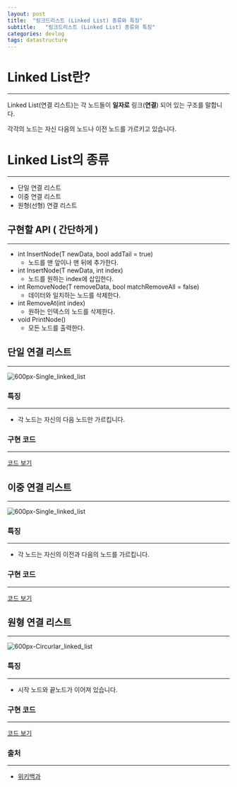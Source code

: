 ```yaml
---
layout: post
title:  "링크드리스트 (Linked List) 종류와 특징"
subtitle:   "링크드리스트 (Linked List) 종류와 특징"
categories: devlog
tags: datastructure
---
```


# Linked List란?
---

Linked List(연결 리스트)는 각 노드들이 **일자로** 링크(**연결**) 되어 있는 구조를 말합니다. 

각각의 노드는 자신 다음의 노드나 이전 노드를 가르키고 있습니다. 

# Linked List의 종류
---

- 단일 연결 리스트
- 이중 연결 리스트
- 원형(선형) 연결 리스트

## 구현할 API ( 간단하게 )
---

- int InsertNode(T newData, bool addTail = true)
    - 노드를 맨 앞이나 맨 뒤에 추가한다.
- int InsertNode(T newData, int index)
    - 노드를 원하는 index에 삽입한다.
- int RemoveNode(T removeData, bool matchRemoveAll = false)
    - 데이터와 일치하는 노드를 삭제한다.
- int RemoveAt(int index)
    - 원하는 인덱스의 노드를 삭제한다.
- void PrintNode()
    - 모든 노드를 출력한다.


## 단일 연결 리스트
---

![600px-Single_linked_list](https://user-images.githubusercontent.com/10609257/57582432-b691c600-74ff-11e9-9848-05225163cbc9.png)



### 특징
---

- 각 노드는 자신의 다음 노드만 가르킵니다.

### 구현 코드
---

[코드 보기](https://s3.us-west-2.amazonaws.com/secure.notion-static.com/bcb5ea06-d242-4d2a-9653-3568e51d7670/Program.cs?X-Amz-Algorithm=AWS4-HMAC-SHA256&X-Amz-Credential=ASIAT73L2G45F3Z5NWFI%2F20190512%2Fus-west-2%2Fs3%2Faws4_request&X-Amz-Date=20190512T124238Z&X-Amz-Expires=86400&X-Amz-Security-Token=AgoJb3JpZ2luX2VjEKv%2F%2F%2F%2F%2F%2F%2F%2F%2F%2FwEaCXVzLXdlc3QtMiJHMEUCICi3nf98domqkB5HCUuiTN6U8oRcoL4BfULRqxArN%2B8NAiEAvSJRwwnsy0XpOMs39XBmSeKoeGYhvwaB70k%2F%2Ffmm1P4q4wMIpP%2F%2F%2F%2F%2F%2F%2F%2F%2F%2FARAAGgwyNzQ1NjcxNDkzNzAiDJQr4QWE1x0Hp1YyQyq3A8FQo38tplQ8Uzl0RES938oYYq7Ia6J1A6TybaFDpbz7Wonr5IGbTwAyOd%2BPDOKbKrQ2KRLaLzT7nHsTjVUgtdPO8P25fc6SCzPtL03cUAJG2eEaNOoVXjndAbFpKCcCNx3squ%2FIY8y4TQE%2FiFTY%2BwDRPV0QKV%2FTr1LYSZOrqq%2FmY2nzrLY6kWw7Xz7dq92Kfo6MP4NMw%2BULkDAW3%2FkP5T0pBIB3soXjC5R6BwiOd%2F%2FIf2vPdw1EsJrrgYdZChAT33QOe9RNGmal8HtSHfxUfbayKa%2Frp%2BWME7mXR9AhDKBuS6YjnQj%2BXoZ0z3bRnR%2B9OtFEfXQF%2BhTFUDizhZIWKFT33luCPSKfEXmzNFJ15B%2FIz%2F5jQlaCvBcu3wqE9wtASLwU%2FknfiAk8xqSRa14Q6RSitUWMmKfP6jS68%2B8FErRsQPIR%2FLxL8z5zpdPlnyj9tic9lWoUk6nFDlBb1%2FguloSsO6nUqJXbCO3Fk46mtbypWxDAkPmNN5VP2yeYg2z6o0xPNuMbCf8FsNIVpbtP0iFle7iol5HU055%2F9op1D9r9o41oNlzw2Vj7vS8hQFjiSKcCZ2klCZcwrvHf5gU6tAHddRvgyGi8h%2FkGjoBkHvlkpUXKq1PNUvbnqEimxSVZX3%2FLrUKJaGbpVsNc%2F%2FWRp6Wgt23pTFVNEuzm5y8CYGkFj0FIPulYLkxDUiGOcdNSpVzPPlYX7OnPsdVfSKIsQeUtDvzVHYaNwZPZ9dBEryZ7U4%2FCBb%2FY71SHs3lmtfJgtc8FDMsstG757vnoJSmWwjIcp0GzJ88S4rOVBYCvLHmBTbtZuO%2BEthkSxKFzJzd5FENGLsI%3D&X-Amz-Signature=4f411b98e05545b31951ba547c4bc21000e9272e39fcf932a4b4bbede25a420e&X-Amz-SignedHeaders=host&response-content-disposition=filename%20%3D%22Program.cs%22)


## 이중 연결 리스트
---

![600px-Single_linked_list](https://user-images.githubusercontent.com/10609257/57582432-b691c600-74ff-11e9-9848-05225163cbc9.png)

### 특징
---

- 각 노드는 자신의 이전과 다음의 노드를 가르킵니다.

### 구현 코드
---

[코드 보기](https://s3.us-west-2.amazonaws.com/secure.notion-static.com/b855bca7-8fb6-4458-a333-a56ed07ce28b/Program.cs?X-Amz-Algorithm=AWS4-HMAC-SHA256&X-Amz-Credential=ASIAT73L2G45AEU5QORE%2F20190512%2Fus-west-2%2Fs3%2Faws4_request&X-Amz-Date=20190512T124548Z&X-Amz-Expires=86400&X-Amz-Security-Token=AgoJb3JpZ2luX2VjEKv%2F%2F%2F%2F%2F%2F%2F%2F%2F%2FwEaCXVzLXdlc3QtMiJFMEMCICUsHIuCOIPLShDJVffdMHe7QNTa1EJswBQVasQBzSWLAh9Y1zh64J533NMyzVeEzjyoWHsSkte2MRnclOWNPahhKuMDCKT%2F%2F%2F%2F%2F%2F%2F%2F%2F%2FwEQABoMMjc0NTY3MTQ5MzcwIgyA%2FyBbH32M02uAXMkqtwOcQ1yLLrWCMAsTgZiYlittCm%2BSK%2FJWHzs6l9ID%2BW93n735ppWT4CChNHJUgdhiqn9ZNqcavJoWYARsB1hZEhMbwydTB0ENqT54o9MfTZOUxN5Iu2ILXoMKnT2pnhZEuP8Hl2ul8ttL1A4AWwnJA%2Bq1Qhoo8yh%2BwsL6Kgs%2FmFYsp%2FAq%2Fraqb33cGXr4BTm0cIYBPGW1YkwxZYTOIgh1NAgwHETb1N5wZD6Bfd6Lp2s9hQOPYbQ9QRaWwh5JXETtT2upWm%2BfhXjG4kvSOK5fA4HIK1Vr7fDC0m9IkhJNT5o%2F%2Fa7JSJnpx%2BAl7gnhy9eIilFlQ4%2Fkiv2dSMh811hsBru%2FyUThthaADMdTpYwgZMtNmlqTBu%2BFoonqabc%2BXHrhTO75Y4ikma9ZHeL80rjdz2o%2BdLVkr9j1S9DTwq15yUFWV85qt5dvBUTViTH7Be%2Bayfm2UCdXOBJqO0LY95boiL86rC4WgAOMeioNrMv5RXo4w7qVeTlS4pNBa4iMxYW2QwHcLXViBsk7JCUDxcmQpw3ImS9%2B3GJ%2BiTN1BYBjnXyMhOjjf1Osl3ryaW0FguGci95wjTyFBa37MJCA4OYFOrYB3rmGjRxiUahGxpKPNhEIzHZxpEWXTJPdD6wdhdLJI%2Bq7SejweFErmJvQHMRLVoA2I0rwlCYK9s0EZiTSGTviXFeBmdWHMJUQdMMhzzWcOaZy3D8KVPYD7TOgqy8nX07dk3%2Bx7efH29%2BbYFza7BQ5SAZ7hPLqbMsMt3zIM5fwu%2BVztn57MFr7Hx6oaEq2XTh9fge4nnME%2Fbwqcq%2BjVOiukIRjbcmzslu9QziSFz2WLOEAqpZUdTA%3D&X-Amz-Signature=f1f68905652a8b158cee99bfc7b782b9a0609d40ea82d16f59d6313c3027b795&X-Amz-SignedHeaders=host&response-content-disposition=filename%20%3D%22Program.cs%22)

## 원형 연결 리스트
---

![600px-Circurlar_linked_list](https://user-images.githubusercontent.com/10609257/57582434-b691c600-74ff-11e9-84c9-e411c670a53e.png)

### 특징
---

- 시작 노드와 끝노드가 이어져 있습니다.

### 구현 코드
---

[코드 보기](https://s3.us-west-2.amazonaws.com/secure.notion-static.com/6fd0ec5f-b976-4e2b-89b1-d8864cc7f292/Program.cs?X-Amz-Algorithm=AWS4-HMAC-SHA256&X-Amz-Credential=ASIAT73L2G45LJZVT2FA%2F20190512%2Fus-west-2%2Fs3%2Faws4_request&X-Amz-Date=20190512T124559Z&X-Amz-Expires=86400&X-Amz-Security-Token=AgoJb3JpZ2luX2VjEKv%2F%2F%2F%2F%2F%2F%2F%2F%2F%2FwEaCXVzLXdlc3QtMiJGMEQCIC05kiPwT8pcRjCGxRd4unlA76DWDh5uGWRGjU8YtSW3AiB2axwz5uCy5rFlz8cAn9ROZhuEaqYVXeXwa3T8HpHGiyrjAwik%2F%2F%2F%2F%2F%2F%2F%2F%2F%2F8BEAAaDDI3NDU2NzE0OTM3MCIMkroIeaqinuKzPAuaKrcDOorHRUX3HAkUoWiJSIcTZL0goNhRrumvqRBKFAjOxAO1o6mRCPKcVcWFA3ZREJcMup%2FiXFG%2Biuqqp2TYqAbBKdIpJBzJuYaA5XXY8Wdae%2Fn3b67hR1ozCBr9p36Z36%2B8dapgx3ByXQuOrNzoDYEDPbBvNjYqwWTF2rB%2BOjYW6OBePkD%2F3kxzROTGAIqPUkKaQm7fazttrbYBxaANiPbsZlT6E%2Fhqaop%2BfKZD4M9i9b23%2F%2FhvlbeX4DcyaB5ywkhJvmb6Onf0jv22rFUpKk2cee0qGXQy5XkIVOEjABYw%2FBKhf2%2BNbcovvwTaQilQ4nM7NNfRUMFn4QPJvKzl2E%2BW9L%2FnMqsWNqURr8OfVn0BoGil5HtYndrt4lG9hzMTs4U5JVuwQTJMmYFnbpcjYfH%2BE4BNRUSd9bVRs1aV9sZPS7APL28mwPX6dZVYDDwEBixsJZDIqNznsi9fsVcnnjxFEJHNM%2FULi%2F7Yd6Y1sX%2F8tHGkuQ8r%2B2i0FAeKiiqKbhM5lqmD%2BFAHO7u6R6iG5eFCEuPGdRI5sl3favERgr%2B4m%2B6oC%2FczQ2G1Iik8et6BeRkQBtGE9nYurzCogODmBTq1AansoSAB5Fo7dGEH%2FoywTegPxORzh%2FUO1fyqoMYlk7eQ24c3PkXxGOhYns5k%2FB8EEj1yy1yC%2B9FeG9gbs%2Bs9oeAADNImgAqaBXEjKAKfCwK1OCQdLz%2F2vkoV%2FAP9JZUZsCHgRd8IN5VgPpTZayzgCs0zFSIczmcsfhSPw9K2KZhm9D%2Bs2eikq16D45J4Y%2BqeMjXn9azdtix77eXbojp8ai0XKL%2FAIf9OoIfvjymHS2GZ2BLkS3Q%3D&X-Amz-Signature=6c493f404c661bc403fa7f5e8226d48fda93b07b968b5aaf3a80acb714d814c5&X-Amz-SignedHeaders=host&response-content-disposition=filename%20%3D%22Program.cs%22)

### 출처
---

- [위키백과](https://ko.wikipedia.org/wiki/%EC%97%B0%EA%B2%B0_%EB%A6%AC%EC%8A%A4%ED%8A%B8)